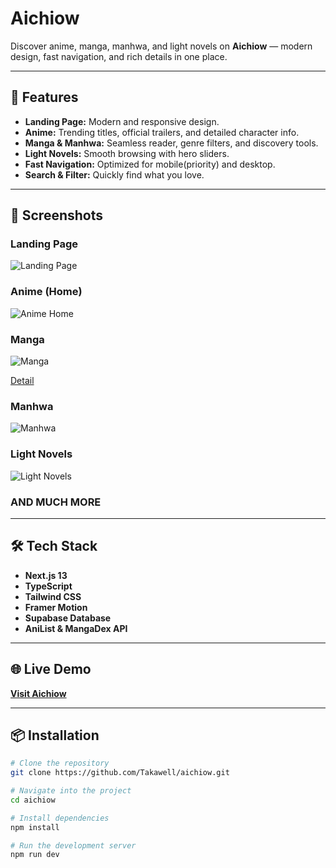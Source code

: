 # Aichiow

Discover anime, manga, manhwa, and light novels on **Aichiow** — modern design, fast navigation, and rich details in one place.

---

## 🚀 Features
- **Landing Page:** Modern and responsive design.
- **Anime:** Trending titles, official trailers, and detailed character info.
- **Manga & Manhwa:** Seamless reader, genre filters, and discovery tools.
- **Light Novels:** Smooth browsing with hero sliders.
- **Fast Navigation:** Optimized for mobile(priority) and desktop.
- **Search & Filter:** Quickly find what you love.

---

## 📸 Screenshots

### Landing Page
![Landing Page](https://i.ibb.co/XxdXmjkn/landing.png)

### Anime (Home)
![Anime Home](https://i.ibb.co/mrmZ8Vsr/home-anime.png)

### Manga
![Manga](https://i.ibb.co/BKjQZrL7/1755945661098.jpg)

[Detail](https://i.ibb.co/tw2fnskp/1755945936255.jpg)

### Manhwa
![Manhwa](https://i.ibb.co/GQMC0b2b/68923578dc66d8397f76472f.png)

### Light Novels
![Light Novels](https://i.ibb.co/VcW8m0vj/689235c8ed6a6b6ae76f9c50.png)

### AND MUCH MORE

---

## 🛠 Tech Stack
- **Next.js 13**  
- **TypeScript**  
- **Tailwind CSS**  
- **Framer Motion**  
- **Supabase Database**
- **AniList & MangaDex API**  

---

## 🌐 Live Demo
[**Visit Aichiow**](https://aichiow.vercel.app/)

---

## 📦 Installation
```bash
# Clone the repository
git clone https://github.com/Takawell/aichiow.git

# Navigate into the project
cd aichiow

# Install dependencies
npm install

# Run the development server
npm run dev

